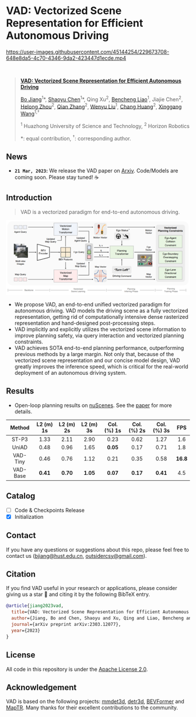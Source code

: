 # VAD: Vectorized Scene Representation for Efficient Autonomous Driving

https://user-images.githubusercontent.com/45144254/229673708-648e8da5-4c70-4346-9da2-423447d1ecde.mp4

<br/>

> [**VAD: Vectorized Scene Representation for Efficient Autonomous Driving**](https://arxiv.org/abs/2303.12077)
>
> [Bo Jiang](https://github.com/rb93dett)<sup>1</sup>\*, [Shaoyu Chen](https://scholar.google.com/citations?user=PIeNN2gAAAAJ&hl=en&oi=sra)<sup>1</sup>\*, Qing Xu<sup>2</sup>, [Bencheng Liao](https://github.com/LegendBC)<sup>1</sup>, Jiajie Chen<sup>2</sup>, [Helong Zhou](https://scholar.google.com/citations?user=wkhOMMwAAAAJ&hl=en&oi=ao)<sup>2</sup>, [Qian Zhang](https://scholar.google.com/citations?user=pCY-bikAAAAJ&hl=zh-CN)<sup>2</sup>, [Wenyu Liu](http://eic.hust.edu.cn/professor/liuwenyu/)<sup>1</sup>, [Chang Huang](https://scholar.google.com/citations?user=IyyEKyIAAAAJ&hl=zh-CN)<sup>2</sup>, [Xinggang Wang](https://xinggangw.info/)<sup>1,&#8224;</sup>
> 
> <sup>1</sup> Huazhong University of Science and Technology, <sup>2</sup> Horizon Robotics
>
> \*: equal contribution, <sup>&#8224;</sup>: corresponding author.
>

## News
* **`21 Mar, 2023`:** We release the VAD paper on [Arxiv](https://arxiv.org/abs/2303.12077). Code/Models are coming soon. Please stay tuned! ☕️

## Introduction
> VAD is a vectorized paradigm for end-to-end autonomous driving.

<div align="center">
<img src="./assets/arch.png" />
</div>

- We propose VAD, an end-to-end unified vectorized paradigm for autonomous driving. VAD models the driving scene as a fully vectorized representation, getting rid of computationally intensive dense rasterized representation and hand-designed post-processing steps.
- VAD implicitly and explicitly utilizes the vectorized scene information to improve planning safety, via query interaction and vectorized planning constraints.
- VAD achieves SOTA end-to-end planning performance, outperforming previous methods by a large margin. Not only that, because of the vectorized scene representation and our concise model design, VAD greatly improves the inference speed, which is critical for the real-world deployment of an autonomous driving system.

## Results
- Open-loop planning results on [nuScenes](https://github.com/nutonomy/nuscenes-devkit). See the [paper](https://arxiv.org/abs/2303.12077) for more details.

| Method | L2 (m) 1s | L2 (m) 2s | L2 (m) 3s | Col. (%) 1s | Col. (%) 2s | Col. (%) 3s | FPS |
| :---: | :---: | :---: | :---: | :---:| :---: | :---: | :---: |
| ST-P3 | 1.33 | 2.11 | 2.90 | 0.23 | 0.62 | 1.27 | 1.6 |
| UniAD | 0.48 | 0.96 | 1.65 | **0.05** | 0.17 | 0.71 | 1.8 |
| VAD-Tiny | 0.46 | 0.76 | 1.12 | 0.21 | 0.35 | 0.58 | **16.8** |
| VAD-Base | **0.41** | **0.70** | **1.05** | **0.07** | **0.17** | **0.41** | 4.5 |

## Catalog
- [ ] Code & Checkpoints Release
- [x] Initialization

## Contact
If you have any questions or suggestions about this repo, please feel free to contact us (bjiang@hust.edu.cn, outsidercsy@gmail.com).

## Citation
If you find VAD useful in your research or applications, please consider giving us a star &#127775; and citing it by the following BibTeX entry.

```BibTeX
@article{jiang2023vad,
  title={VAD: Vectorized Scene Representation for Efficient Autonomous Driving},
  author={Jiang, Bo and Chen, Shaoyu and Xu, Qing and Liao, Bencheng and Chen, Jiajie and Zhou, Helong and Zhang, Qian and Liu, Wenyu and Huang, Chang and Wang, Xinggang},
  journal={arXiv preprint arXiv:2303.12077},
  year={2023}
}
```

## License
All code in this repository is under the [Apache License 2.0](https://www.apache.org/licenses/LICENSE-2.0).

## Acknowledgement
VAD is based on the following projects: [mmdet3d](https://github.com/open-mmlab/mmdetection3d), [detr3d](https://github.com/WangYueFt/detr3d), [BEVFormer](https://github.com/fundamentalvision/BEVFormer) and [MapTR](https://github.com/hustvl/MapTR). Many thanks for their excellent contributions to the community.
